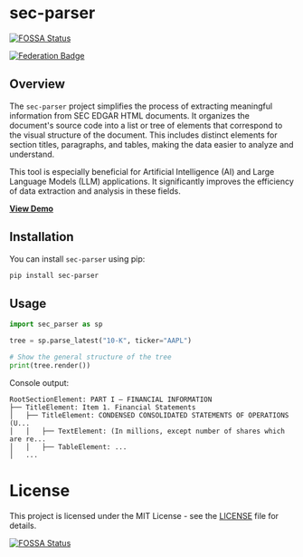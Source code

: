 # sec-parser
[![FOSSA Status](https://app.fossa.com/api/projects/git%2Bgithub.com%2Falphanome-ai%2Fsec-parser.svg?type=shield)](https://app.fossa.com/projects/git%2Bgithub.com%2Falphanome-ai%2Fsec-parser?ref=badge_shield)


<a href="https://project-types.github.io/#federation">
  <img src="https://img.shields.io/badge/project%20type-federation-brightgreen" alt="Federation Badge"/>
</a>


## Overview

The `sec-parser` project simplifies the process of extracting meaningful information from SEC EDGAR HTML documents. It organizes the document's source code into a list or tree of elements that correspond to the visual structure of the document. This includes distinct elements for section titles, paragraphs, and tables, making the data easier to analyze and understand. 

This tool is especially beneficial for Artificial Intelligence (AI) and Large Language Models (LLM) applications. It significantly improves the efficiency of data extraction and analysis in these fields.

[**View Demo**](https://sec-parser-output-visualizer.app.alphanome.dev/)

## Installation

You can install `sec-parser` using pip:

```bash
pip install sec-parser
```

## Usage

```python
import sec_parser as sp

tree = sp.parse_latest("10-K", ticker="AAPL")

# Show the general structure of the tree
print(tree.render())
```
Console output:
```
RootSectionElement: PART I — FINANCIAL INFORMATION
├── TitleElement: Item 1. Financial Statements
│   ├── TitleElement: CONDENSED CONSOLIDATED STATEMENTS OF OPERATIONS (U...
│   │   ├── TextElement: (In millions, except number of shares which are re...
│   │   ├── TableElement: ...
│   ...
```

# License
This project is licensed under the MIT License - see the [LICENSE](LICENSE) file for details.


[![FOSSA Status](https://app.fossa.com/api/projects/git%2Bgithub.com%2Falphanome-ai%2Fsec-parser.svg?type=large)](https://app.fossa.com/projects/git%2Bgithub.com%2Falphanome-ai%2Fsec-parser?ref=badge_large)